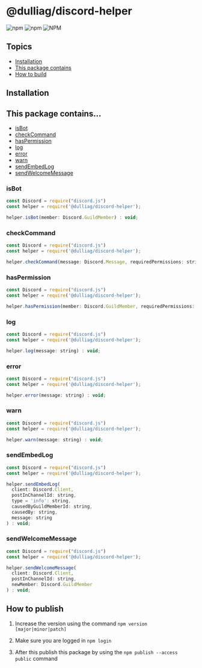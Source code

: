 # @dulliag/discord-helper

![npm](https://img.shields.io/npm/v/@dulliag/discord-helper?style=for-the-badge)
![npm](https://img.shields.io/npm/dt/@dulliag/discord-helper?label=Downloads&style=for-the-badge)
![NPM](https://img.shields.io/npm/l/@dulliag/discord-helper?style=for-the-badge)

## Topics

- [Installation](#installation)
- [This package contains](#this-package-contains)
- [How to build](#how-to-build)

## Installation

## This package contains...

- [isBot](#isbot)
- [checkCommand](#checkcommand)
- [hasPermission](#haspermission)
- [log](#log)
- [error](#error)
- [warn](#warn)
- [sendEmbedLog](#sendembedlog)
- [sendWelcomeMessage](#sendwelcomemessage)

### isBot

```js
const Discord = require("discord.js")
const helper = require('@dulliag/discord-helper');

helper.isBot(member: Discord.GuildMember) : void;
```

### checkCommand

```js
const Discord = require("discord.js")
const helper = require('@dulliag/discord-helper');

helper.checkCommand(message: Discord.Message, requiredPermissions: string[]) : boolean;
```

### hasPermission

```js
const Discord = require("discord.js")
const helper = require('@dulliag/discord-helper');

helper.hasPermission(member: Discord.GuildMember, requiredPermissions: string[]) : boolean;
```

### log

```js
const Discord = require("discord.js")
const helper = require('@dulliag/discord-helper');

helper.log(message: string) : void;
```

### error

```js
const Discord = require("discord.js")
const helper = require('@dulliag/discord-helper');

helper.error(message: string) : void;
```

### warn

```js
const Discord = require("discord.js")
const helper = require('@dulliag/discord-helper');

helper.warn(message: string) : void;
```

### sendEmbedLog

```js
const Discord = require("discord.js")
const helper = require('@dulliag/discord-helper');

helper.sendEmbedLog(
  client: Discord.Client,
  postInChannelId: string,
  type = 'info': string,
  causedByGuildMemberId: string,
  causedBy: string,
  message: string
) : void;
```

### sendWelcomeMessage

```js
const Discord = require("discord.js")
const helper = require('@dulliag/discord-helper');

helper.sendWelcomeMessage(
  client: Discord.Client,
  postInChannelId: string,
  newMember: Discord.GuildMember
) : void;
```

## How to publish

1. Increase the version using the command `npm version [major|minor|patch]`

2. Make sure you are logged in `npm login`

3. After this publish this package by using the `npm publish --access public` command
